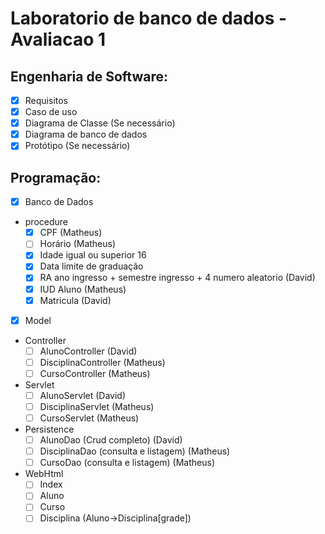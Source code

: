 # Laboratorio de banco de dados - Avaliacao 1

## Engenharia de Software:
- [x] Requisitos
- [x] Caso de uso
- [x] Diagrama de Classe (Se necessário)
- [x] Diagrama de banco de dados
- [x] Protótipo (Se necessário)

## Programação:
- [x] Banco de Dados
- procedure
    - [x] CPF (Matheus)
    - [ ] Horário (Matheus)
    - [x] Idade igual ou superior 16
    - [x] Data limite de graduação
    - [x] RA ano ingresso + semestre ingresso + 4 numero aleatorio (David)
    - [x] IUD Aluno (Matheus)
    - [x] Matricula (David)
- [x] Model
- Controller
    - [ ] AlunoController (David)
    - [ ] DisciplinaController (Matheus)
    - [ ] CursoController (Matheus)
- Servlet
    - [ ] AlunoServlet (David)
    - [ ] DisciplinaServlet (Matheus)
    - [ ] CursoServlet (Matheus)
- Persistence
    - [ ] AlunoDao (Crud completo) (David)
    - [ ] DisciplinaDao (consulta e listagem) (Matheus)
    - [ ] CursoDao (consulta e listagem) (Matheus)
- WebHtml
    - [ ] Index
    - [ ] Aluno
    - [ ] Curso
    - [ ] Disciplina (Aluno->Disciplina[grade])
